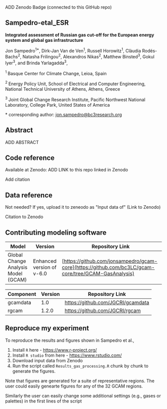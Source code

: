 ADD Zenodo Badge (connected to this GitHub repo)

## Sampedro-etal_ESR

**Integrated assessment of Russian gas cut-off for the European energy system and global gas infrastructure**

Jon Sampedro<sup>1\*</sup>, Dirk-Jan Van de Ven<sup>1</sup>, Russell Horowitz<sup>1</sup>, Clàudia Rodés-Bachs<sup>2</sup>, Natasha Frilingou<sup>2</sup>, Alexandros Nikas<sup>2</sup>, Matthew Binsted<sup>3</sup>, Gokul Iyer<sup>3</sup>, and Brinda Yarlagadda<sup>3</sup>, 

<sup>1 </sup> Basque Center for Climate Change, Leioa, Spain

<sup>2 </sup> Energy Policy Unit, School of Electrical and Computer Engineering, National Technical University of Athens, Athens, Greece

<sup>3 </sup> Joint Global Change Research Institute, Pacific Northwest National Laboratory, College Park, United States of America

\* corresponding author:  jon.sampedro@bc3research.org

## Abstract
ADD ABSTRACT

## Code reference
Available at Zenodo: ADD LINK to this repo linked in Zenodo

Add citation

## Data reference
Not needed? If yes, upload it to zeneodo as "Input data of" (Link to Zenodo)

Citation to Zenodo

## Contributing modeling software
| Model | Version | Repository Link 
|-------|---------|-----------------
| Global Change Analysis Model (GCAM) | Enhanced version of v-6.0| [https://github.com/jonsampedro/gcam-core](https://github.com/bc3LC/gcam-core/tree/GCAM-GasAnalysis) | 

| Component| Version | Repository Link 
|-------|---------|-----------------
| gcamdata | 1.0| https://github.com/JGCRI/gcamdata | 
| rgcam | 1.2.0| https://github.com/JGCRI/rgcam | 

## Reproduce my experiment
To reproduce the results and figures shown in Sampedro et al.,

1. Install `R` here - https://www.r-project.org/
2. Install `R studio` from here - https://www.rstudio.com/
3. Download input data from Zenodo
4. Run the script called `Results_gas_processing.R` chunk by chunk to generate the figures.  

Note that figures are generated for a suite of representative regions. The user could easily genearte figures for any of the 32 GCAM regions.

Similarly the user can easily change some additional settings (e.g., gases or palettes) in the first lines of the script

